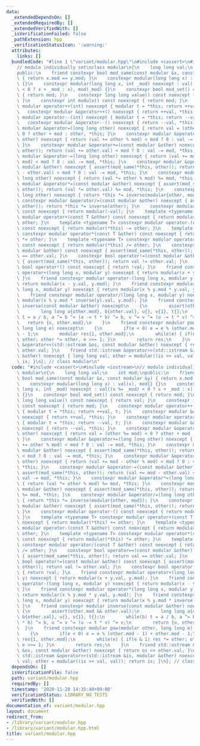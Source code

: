 ```yaml
---
data:
  _extendedDependsOn: []
  _extendedRequiredBy: []
  _extendedVerifiedWith: []
  _isVerificationFailed: false
  _pathExtension: hpp
  _verificationStatusIcon: ':warning:'
  attributes:
    links: []
  bundledCode: "#line 1 \"variant/modular.hpp\"\n#include <cassert>\n#include <iostream>\n\
    // modulo individually set\nclass modular\n{\n    long long val;\n    int mod;\n\
    public:\n    friend constexpr bool mod_same(const modular &x, const modular &y)\
    \ { return x.mod == y.mod; }\n    constexpr modular(long long x) : val(x), mod{}\
    \ {}\n    constexpr modular(long long x, int _mod) noexcept : val((x %= _mod)\
    \ < 0 ? x + _mod : x), mod(_mod) {}\n    constexpr bool mod_set() const noexcept\
    \ { return mod; }\n    constexpr long long value() const noexcept { return val;\
    \ }\n    constexpr int modulo() const noexcept { return mod; }\n    constexpr\
    \ modular operator++(int) noexcept { modular t = *this; return ++val, t; }\n \
    \   constexpr modular &operator++() noexcept { return ++val, *this; }\n    constexpr\
    \ modular operator--(int) noexcept { modular t = *this; return --val, t; }\n \
    \   constexpr modular &operator--() noexcept { return --val, *this; }\n    constexpr\
    \ modular &operator=(long long other) noexcept { return val = (other %= mod) <\
    \ 0 ? other + mod : other, *this; }\n    constexpr modular &operator+=(long long\
    \ other) noexcept { return (val += other % mod) < mod ? 0 : val -= mod, *this;\
    \ }\n    constexpr modular &operator+=(const modular &other) noexcept { assert(mod_same(*this,\
    \ other)); return (val += other.val) < mod ? 0 : val -= mod, *this; }\n    constexpr\
    \ modular &operator-=(long long other) noexcept { return (val += mod - other %\
    \ mod) < mod ? 0 : val -= mod, *this; }\n    constexpr modular &operator-=(const\
    \ modular &other) noexcept { assert(mod_same(*this, other)); return (val += mod\
    \ - other.val) < mod ? 0 : val -= mod, *this; }\n    constexpr modular &operator*=(long\
    \ long other) noexcept { return (val *= other % mod) %= mod, *this; }\n    constexpr\
    \ modular &operator*=(const modular &other) noexcept { assert(mod_same(*this,\
    \ other)); return (val *= other.val) %= mod, *this; }\n    constexpr modular &operator/=(long\
    \ long other) noexcept { return *this *= inverse(modular{other, mod}); }\n   \
    \ constexpr modular &operator/=(const modular &other) noexcept { assert(mod_same(*this,\
    \ other)); return *this *= inverse(other); }\n    constexpr modular operator-()\
    \ const noexcept { return modular(-val); }\n    template <typename T> constexpr\
    \ modular operator+(const T &other) const noexcept { return modular(*this) +=\
    \ other; }\n    template <typename T> constexpr modular operator-(const T &other)\
    \ const noexcept { return modular(*this) -= other; }\n    template <typename T>\
    \ constexpr modular operator*(const T &other) const noexcept { return modular(*this)\
    \ *= other; }\n    template <typename T> constexpr modular operator/(const T &other)\
    \ const noexcept { return modular(*this) /= other; }\n    constexpr bool operator==(const\
    \ modular &other) const noexcept { assert(mod_same(*this, other)); return val\
    \ == other.val; }\n    constexpr bool operator!=(const modular &other) const noexcept\
    \ { assert(mod_same(*this, other)); return val != other.val; }\n    constexpr\
    \ bool operator!() const noexcept { return !val; }\n    friend constexpr modular\
    \ operator+(long long x, modular y) noexcept { return modular(x + y.val, y.mod);\
    \ }\n    friend constexpr modular operator-(long long x, modular y) noexcept {\
    \ return modular(x - y.val, y.mod); }\n    friend constexpr modular operator*(long\
    \ long x, modular y) noexcept { return modular(x % y.mod * y.val, y.mod); }\n\
    \    friend constexpr modular operator/(long long x, modular y) noexcept { return\
    \ modular(x % y.mod * inverse(y).val, y.mod); }\n    friend constexpr modular\
    \ inverse(const modular &other) noexcept\n    {\n        assert(other.mod && other.val);\n\
    \        long long a{other.mod}, b{other.val}, u{}, v{1}, t{};\n        while(b)\
    \ t = a / b, a ^= b ^= (a -= t * b) ^= b, u ^= v ^= (u -= t * v) ^= v;\n     \
    \   return {u, other.mod};\n    }\n    friend constexpr modular pow(modular other,\
    \ long long e) noexcept\n    {\n        if(e < 0) e = e % (other.mod - 1) + other.mod\
    \ - 1;\n        modular res{1, other.mod};\n        while(e) { if(e & 1) res *=\
    \ other; other *= other, e >>= 1; }\n        return res;\n    }\n    friend std::ostream\
    \ &operator<<(std::ostream &os, const modular &other) noexcept { return os <<\
    \ other.val; }\n    friend std::istream &operator>>(std::istream &is, modular\
    \ &other) noexcept { long long val; other = modular((is >> val, val)); return\
    \ is; }\n}; // class modular\n"
  code: "#include <cassert>\n#include <iostream>\n// modulo individually set\nclass\
    \ modular\n{\n    long long val;\n    int mod;\npublic:\n    friend constexpr\
    \ bool mod_same(const modular &x, const modular &y) { return x.mod == y.mod; }\n\
    \    constexpr modular(long long x) : val(x), mod{} {}\n    constexpr modular(long\
    \ long x, int _mod) noexcept : val((x %= _mod) < 0 ? x + _mod : x), mod(_mod)\
    \ {}\n    constexpr bool mod_set() const noexcept { return mod; }\n    constexpr\
    \ long long value() const noexcept { return val; }\n    constexpr int modulo()\
    \ const noexcept { return mod; }\n    constexpr modular operator++(int) noexcept\
    \ { modular t = *this; return ++val, t; }\n    constexpr modular &operator++()\
    \ noexcept { return ++val, *this; }\n    constexpr modular operator--(int) noexcept\
    \ { modular t = *this; return --val, t; }\n    constexpr modular &operator--()\
    \ noexcept { return --val, *this; }\n    constexpr modular &operator=(long long\
    \ other) noexcept { return val = (other %= mod) < 0 ? other + mod : other, *this;\
    \ }\n    constexpr modular &operator+=(long long other) noexcept { return (val\
    \ += other % mod) < mod ? 0 : val -= mod, *this; }\n    constexpr modular &operator+=(const\
    \ modular &other) noexcept { assert(mod_same(*this, other)); return (val += other.val)\
    \ < mod ? 0 : val -= mod, *this; }\n    constexpr modular &operator-=(long long\
    \ other) noexcept { return (val += mod - other % mod) < mod ? 0 : val -= mod,\
    \ *this; }\n    constexpr modular &operator-=(const modular &other) noexcept {\
    \ assert(mod_same(*this, other)); return (val += mod - other.val) < mod ? 0 :\
    \ val -= mod, *this; }\n    constexpr modular &operator*=(long long other) noexcept\
    \ { return (val *= other % mod) %= mod, *this; }\n    constexpr modular &operator*=(const\
    \ modular &other) noexcept { assert(mod_same(*this, other)); return (val *= other.val)\
    \ %= mod, *this; }\n    constexpr modular &operator/=(long long other) noexcept\
    \ { return *this *= inverse(modular{other, mod}); }\n    constexpr modular &operator/=(const\
    \ modular &other) noexcept { assert(mod_same(*this, other)); return *this *= inverse(other);\
    \ }\n    constexpr modular operator-() const noexcept { return modular(-val);\
    \ }\n    template <typename T> constexpr modular operator+(const T &other) const\
    \ noexcept { return modular(*this) += other; }\n    template <typename T> constexpr\
    \ modular operator-(const T &other) const noexcept { return modular(*this) -=\
    \ other; }\n    template <typename T> constexpr modular operator*(const T &other)\
    \ const noexcept { return modular(*this) *= other; }\n    template <typename T>\
    \ constexpr modular operator/(const T &other) const noexcept { return modular(*this)\
    \ /= other; }\n    constexpr bool operator==(const modular &other) const noexcept\
    \ { assert(mod_same(*this, other)); return val == other.val; }\n    constexpr\
    \ bool operator!=(const modular &other) const noexcept { assert(mod_same(*this,\
    \ other)); return val != other.val; }\n    constexpr bool operator!() const noexcept\
    \ { return !val; }\n    friend constexpr modular operator+(long long x, modular\
    \ y) noexcept { return modular(x + y.val, y.mod); }\n    friend constexpr modular\
    \ operator-(long long x, modular y) noexcept { return modular(x - y.val, y.mod);\
    \ }\n    friend constexpr modular operator*(long long x, modular y) noexcept {\
    \ return modular(x % y.mod * y.val, y.mod); }\n    friend constexpr modular operator/(long\
    \ long x, modular y) noexcept { return modular(x % y.mod * inverse(y).val, y.mod);\
    \ }\n    friend constexpr modular inverse(const modular &other) noexcept\n   \
    \ {\n        assert(other.mod && other.val);\n        long long a{other.mod},\
    \ b{other.val}, u{}, v{1}, t{};\n        while(b) t = a / b, a ^= b ^= (a -= t\
    \ * b) ^= b, u ^= v ^= (u -= t * v) ^= v;\n        return {u, other.mod};\n  \
    \  }\n    friend constexpr modular pow(modular other, long long e) noexcept\n\
    \    {\n        if(e < 0) e = e % (other.mod - 1) + other.mod - 1;\n        modular\
    \ res{1, other.mod};\n        while(e) { if(e & 1) res *= other; other *= other,\
    \ e >>= 1; }\n        return res;\n    }\n    friend std::ostream &operator<<(std::ostream\
    \ &os, const modular &other) noexcept { return os << other.val; }\n    friend\
    \ std::istream &operator>>(std::istream &is, modular &other) noexcept { long long\
    \ val; other = modular((is >> val, val)); return is; }\n}; // class modular\n"
  dependsOn: []
  isVerificationFile: false
  path: variant/modular.hpp
  requiredBy: []
  timestamp: '2020-11-28 14:35:40+09:00'
  verificationStatus: LIBRARY_NO_TESTS
  verifiedWith: []
documentation_of: variant/modular.hpp
layout: document
redirect_from:
- /library/variant/modular.hpp
- /library/variant/modular.hpp.html
title: variant/modular.hpp
---
```

